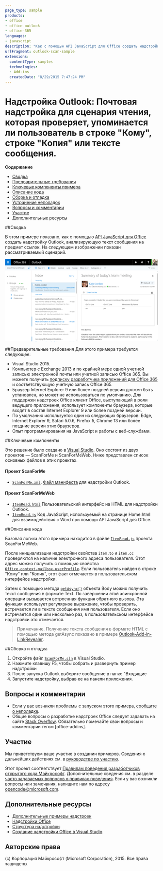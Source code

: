 ```yaml
---
page_type: sample
products:
- office
- office-outlook
- office-365
languages:
- javascript
description: "Как с помощью API JavaScript для Office создать надстройку Outlook, анализирующую текст сообщения на предмет ссылок."
urlFragment: outlook-scan-sample
extensions:
  contentType: samples
  technologies:
  - Add-ins
  createdDate: "8/29/2015 7:47:24 PM"
---
```


# Надстройка Outlook: Почтовая надстройка для сценария чтения, которая проверяет, упоминается ли пользователь в строке "Кому", строке "Копия" или тексте сообщения.

**Содержание**

* [Сводка](#summary)
* [Предварительные требования](#prerequisites)
* [Ключевые компоненты примера](#components)
* [Описание кода](#codedescription)
* [Сборка и отладка](#build)
* [Устранение неполадок](#troubleshooting)
* [Вопросы и комментарии](#questions)
* [Участие](#contribute)
* [Дополнительные ресурсы](#additional-resources)

<a name="summary"></a>
##Сводка

В этом примере показано, как с помощью [API JavaScript для Office](https://msdn.microsoft.com/library/b27e70c3-d87d-4d27-85e0-103996273298(v=office.15)) создать надстройку Outlook, анализирующую текст сообщения на предмет ссылок. На следующем изображении показан рассматриваемый сценарий.

 ![](/readme-images/screenshot1.PNG)

<a name="prerequisites"></a>
##Предварительные
требования Для этого примера требуется следующее:  

  - Visual Studio 2015.  
  - Компьютер с Exchange 2013 и по крайней мере одной учетной записью электронной почты или учетной записью Office 365. Вы можете получить [подписку разработчика приложений для Office 365](https://aka.ms/devprogramsignup) и соответствующую учетную запись Office 365.
  - Браузер Internet Explorer 9 или более поздней версии должен быть установлен, но может не использоваться по умолчанию. Для поддержки надстроек Office клиент Office, выступающий в роли ведущего приложения, использует компоненты браузера, которые входят в состав Internet Explorer 9 или более поздней версии.
  - По умолчанию используется один из следующих браузеров: Edge, Internet Explorer 9, Safari 5.0.6, Firefox 5, Chrome 13 или более поздние версии этих браузеров.
  - Опыт программирования на JavaScript и работы с веб-службами.

<a name="components"></a>
##Ключевые компоненты

Это решение было создано в [Visual Studio](https://msdn.microsoft.com/library/office/fp179827.aspx#Tools_CreatingWithVS). Оно состоит из двух проектов — ScanForMe и ScanForMeWeb. Ниже представлен список основных файлов в этих проектах. 
#### Проект ScanForMe

* [```ScanForMe.xml```](/ScanForMe/ScanForMeManifest/ScanForMe.xml). [Файл манифеста](https://dev.office.com/docs/add-ins/outlook/manifests/manifests) для надстройки Outlook.

#### Проект ScanForMeWeb

* [```ItemRead.html```](/ScanForMeWeb/ItemRead.html) Пользовательский интерфейс на HTML для надстройки Outlook.
* [```ItemRead.js```](/ScanForMeWeb/ItemRead.js) Код JavaScript, используемый на странице Home.html для взаимодействия с Word при помощи API JavaScript для Office. 


<a name="codedescription"></a>
##Описание кода

Базовая логика этого примера находится в файле [```ItemRead.js```](/ScanForMeWeb/ItemRead.js) проекта ScanForMeWeb. 

После инициализации надстройки свойства `item.to` и `item.cc` проверяются на наличие электронного адреса пользователя. Этот адрес можно получить с помощью свойства [```Office.context.mailbox.userProfile```](https://dev.office.com/reference/add-ins/outlook/Office.context.mailbox.userProfile). Если пользователь найден в строке "Кому" или "Копия", этот факт отмечается в пользовательском интерфейсе надстройки. 

Затем с помощью метода [```getAsync()```](http://dev.office.com/reference/add-ins/outlook/Body) объекта Body можно получить текст сообщения в формате Text. По завершении этой асинхронной операции вызывается встроенная функция обратного вызова. Эта функция использует регулярное выражение, чтобы проверить, встречается ли в тексте сообщения имя пользователя. Если оно встречается один или несколько раз, в пользовательском интерфейсе надстройки это отмечается. 

>Примечание. Получение текста сообщения в формате HTML с помощью метода getAsync показано в примере [Outlook-Add-in-LinkRevealer](https://github.com/OfficeDev/Outlook-Add-in-LinkRevealer). 


<a name="build"></a>
##Сборка и отладка
1. Откройте файл [```ScanForMe.sln```](ScanForMe.sln) в Visual Studio.
2. Нажмите клавишу F5, чтобы собрать и развернуть пример надстройки
3. После запуска Outlook выберите сообщение в папке "Входящие
4. Запустите надстройку, выбрав ее на панели приложения.

<a name="questions"></a>
## Вопросы и комментарии

- Если у вас возникли проблемы с запуском этого примера, [сообщите о неполадке](https://github.com/OfficeDev/Outlook-Add-in-ScanForMe/issues).
- Общие вопросы о разработке надстроек Office следует задавать на сайте [Stack Overflow](http://stackoverflow.com/questions/tagged/office-addins). Обязательно помечайте свои вопросы и комментарии тегом [office-addins].


<a name="contribute"></a>
## Участие ##
Мы приветствуем ваше участие в создании примеров. Сведения о дальнейших действиях см. в [руководстве по участию](./Contributing.md).

Этот проект соответствует [Правилам поведения разработчиков открытого кода Майкрософт](https://opensource.microsoft.com/codeofconduct/). Дополнительные сведения см. в разделе [часто задаваемых вопросов о правилах поведения](https://opensource.microsoft.com/codeofconduct/faq/). Если у вас возникли вопросы или замечания, напишите нам по адресу [opencode@microsoft.com](mailto:opencode@microsoft.com).


<a name="additional-resources"></a>
## Дополнительные ресурсы ##

- [Дополнительные примеры надстроек](https://github.com/OfficeDev?utf8=%E2%9C%93&query=-Add-in)
- [Надстройки Office](https://dev.office.com/reference/add-ins)
- [Структура надстройки](https://dev.office.com/docs/add-ins/overview/office-add-ins#StartBuildingApps_AnatomyofApp)
- [Создание надстройки Office в Visual Studio](https://dev.office.com/docs/add-ins/get-started/create-and-debug-office-add-ins-in-visual-studio)


## Авторские права
(c) Корпорация Майкрософт (Microsoft Corporation), 2015. Все права защищены.
